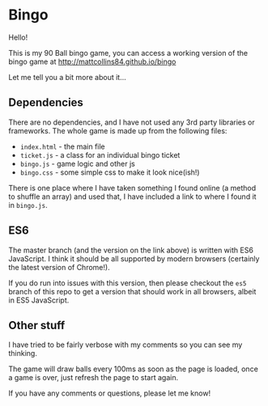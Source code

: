 # Bingo

Hello!

This is my 90 Ball bingo game, you can access a working version of the bingo game at http://mattcollins84.github.io/bingo

Let me tell you a bit more about it...

## Dependencies
There are no dependencies, and I have not used any 3rd party libraries or frameworks. The whole game is made up from the following files:

* `index.html` - the main file
* `ticket.js` - a class for an individual bingo ticket
* `bingo.js` - game logic and other js
* `bingo.css` - some simple css to make it look nice(ish!)

There is one place where I have taken something I found online (a method to shuffle an array) and used that, I have included a link to where I found it in `bingo.js`.

## ES6
The master branch (and the version on the link above) is written with ES6 JavaScript. I think it should be all supported by modern browsers (certainly the latest version of Chrome!).

If you do run into issues with this version, then please checkout the `es5` branch of this repo to get a version that should work in all browsers, albeit in ES5 JavaScript.

## Other stuff
I have tried to be fairly verbose with my comments so you can see my thinking.

The game will draw balls every 100ms as soon as the page is loaded, once a game is over, just refresh the page to start again.

If you have any comments or questions, please let me know!
